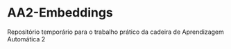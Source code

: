 # AA2-Embeddings
Repositório temporário para o trabalho prático da cadeira de Aprendizagem Automática 2
